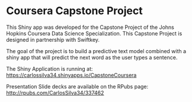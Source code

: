 # Coursera Capstone Project

This Shiny app was developed for the Capstone Project of the Johns Hopkins Coursera Data Science Specialization. This Capstone Project is designed in partnership with Swiftkey.

The goal of the project is to build a predictive text model combined with a shiny app that will predict the next word as the user types a sentence.

The Shiny Application is running at: https://carlossilva34.shinyapps.io/CapstoneCoursera

Presentation Slide decks are available on the RPubs page: http://rpubs.com/CarlosSilva34/337462
